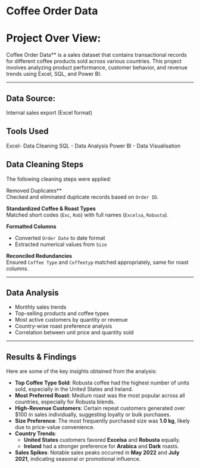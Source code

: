 # Coffee Order Data
# Project Over View: 
Coffee Order Data** is a sales dataset that contains transactional records for different coffee products sold across various countries. This project involves analyzing product performance, customer behavior, and revenue trends using Excel, SQL, and Power BI.

---
## Data Source: 
Internal sales export (Excel format)
## Tools Used 
Excel- Data Cleaning 
SQL - Data Analysis 
Power BI - Data Visualisation
##  Data Cleaning Steps

The following cleaning steps were applied:

 Removed Duplicates**  
   Checked and eliminated duplicate records based on `Order ID`.

 **Standardized Coffee & Roast Types**  
   Matched short codes (`Exc`, `Rob`) with full names (`Excelsa`, `Robusta`).

 **Formatted Columns**  
   - Converted `Order Date` to date format  
   - Extracted numerical values from `Size`  
  
 **Reconciled Redundancies**  
   Ensured `Coffee Type` and `Coffeetyp` matched appropriately, same for roast columns.

---
## Data Analysis 
   - Monthly sales trends
- Top-selling products and coffee types
- Most active customers by quantity or revenue
- Country-wise roast preference analysis
- Correlation between unit price and quantity sold

---
## Results & Findings

Here are some of the key insights obtained from the analysis:

- **Top Coffee Type Sold**: Robusta coffee had the highest number of units sold, especially in the United States and Ireland.
- **Most Preferred Roast**: Medium roast was the most popular across all countries, especially for Robusta blends.
- **High-Revenue Customers**: Certain repeat customers generated over $100 in sales individually, suggesting loyalty or bulk purchases.
- **Size Preference**: The most frequently purchased size was **1.0 kg**, likely due to price-value convenience.
- **Country Trends**:
  - **United States** customers favored **Excelsa** and **Robusta** equally.
  - **Ireland** had a stronger preference for **Arabica** and **Dark** roasts.
- **Sales Spikes**: Notable sales peaks occurred in **May 2022** and **July 2021**, indicating seasonal or promotional influence.


